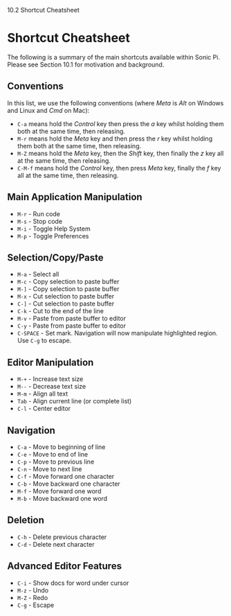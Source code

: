 10.2 Shortcut Cheatsheet

# Shortcut Cheatsheet

The following is a summary of the main shortcuts available within Sonic
Pi. Please see Section 10.1 for motivation and background.

## Conventions

In this list, we use the following conventions (where *Meta* is *Alt* on
Windows and Linux and *Cmd* on Mac):

* `C-a` means hold the *Control* key then press the *a* key whilst holding them both at the same time, then releasing.
* `M-r` means hold the *Meta* key and then press the *r* key whilst holding them both at the same time, then releasing.
* `M-Z` means hold the *Meta* key, then the *Shift* key, then finally the *z* key all at the same time, then releasing.
* `C-M-f` means hold the *Control* key, then press *Meta* key, finally the *f* key all at the same time, then releasing.


## Main Application Manipulation

* `M-r` - Run code
* `M-s` - Stop code
* `M-i` - Toggle Help System
* `M-p` - Toggle Preferences


## Selection/Copy/Paste

* `M-a` - Select all
* `M-c` - Copy selection to paste buffer
* `M-]` - Copy selection to paste buffer
* `M-x` - Cut selection to paste buffer
* `C-]` - Cut selection to paste buffer
* `C-k` - Cut to the end of the line
* `M-v` - Paste from paste buffer to editor
* `C-y` - Paste from paste buffer to editor
* `C-SPACE` - Set mark. Navigation will now manipulate highlighted region. Use `C-g` to escape.


## Editor Manipulation

* `M-+` - Increase text size
* `M--` - Decrease text size
* `M-m` - Align all text
* `Tab` - Align current line (or complete list)
* `C-l` - Center editor


## Navigation

* `C-a` - Move to beginning of line
* `C-e` - Move to end of line
* `C-p` - Move to previous line
* `C-n` - Move to next line
* `C-f` - Move forward one character
* `C-b` - Move backward one character
* `M-f` - Move forward one word
* `M-b` - Move backward one word


## Deletion

* `C-h` - Delete previous character
* `C-d` - Delete next character


## Advanced Editor Features

* `C-i` - Show docs for word under cursor
* `M-z` - Undo
* `M-Z` - Redo
* `C-g` - Escape
